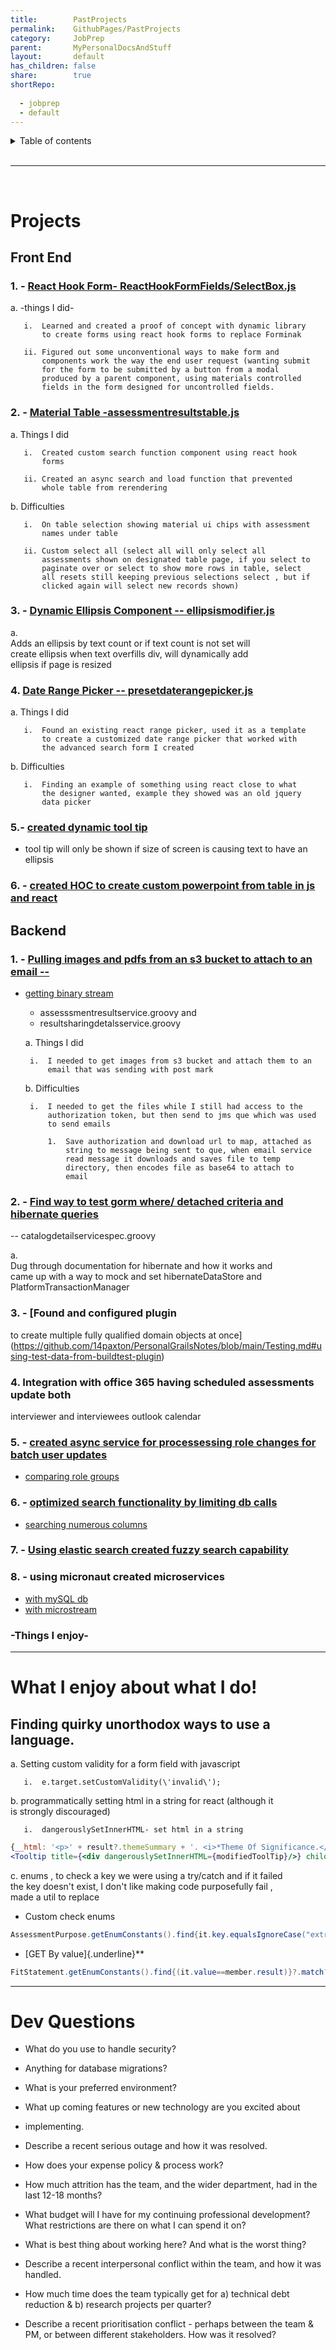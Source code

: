 ```yaml
---
title:        PastProjects  
permalink:    GithubPages/PastProjects  
category:     JobPrep  
parent:       MyPersonalDocsAndStuff  
layout:       default  
has_children: false  
share:        true  
shortRepo:  
  
  - jobprep  
  - default  
---
```

  
<details markdown="block">                
<summary>                
Table of contents                
</summary>                
{: .text-delta }                
1. TOC                
{:toc}                
</details>                
  
<br/>                
  
***                
  
<br/>                
  
# Projects  
  
## Front End  
  
### 1. - [React Hook Form- ReactHookFormFields/SelectBox.js](https://github.com/14paxton/ReactHookFormDynamicComponents)  
  
a. -things I did-  
  
       i.  Learned and created a proof of concept with dynamic library              
           to create forms using react hook forms to replace Forminak              
              
       ii. Figured out some unconventional ways to make form and              
           components work the way the end user request (wanting submit              
           for the form to be submitted by a button from a modal              
           produced by a parent component, using materials controlled              
           fields in the form designed for uncontrolled fields.              
  
### 2. - [Material Table -assessmentresultstable.js](https://github.com/14paxton/TableWithAsyncCall)  
  
a. Things I did  
  
       i.  Created custom search function component using react hook              
           forms              
              
       ii. Created an async search and load function that prevented              
           whole table from rerendering              
  
b. Difficulties  
  
       i.  On table selection showing material ui chips with assessment              
           names under table              
              
       ii. Custom select all (select all will only select all              
           assessments shown on designated table page, if you select to              
           paginate over or select to show more rows in table, select              
           all resets still keeping previous selections select , but if              
           clicked again will select new records shown)              
  
### 3. - [Dynamic Ellipsis Component -- ellipsismodifier.js](https://github.com/14paxton/DynamicEllipsis)  
  
a.          
Adds an ellipsis by text count or if text count is not set will              
create ellipsis when text overfills div, will dynamically add              
ellipsis if page is resized  
  
### 4. [Date Range Picker -- presetdaterangepicker.js](https://github.com/14paxton/DateRangePicker)  
  
a. Things I did  
  
       i.  Found an existing react range picker, used it as a template              
           to create a customized date range picker that worked with              
           the advanced search form I created              
  
b. Difficulties  
  
       i.  Finding an example of something using react close to what              
           the designer wanted, example they showed was an old jquery              
           data picker              
  
### 5.- [ created dynamic tool tip ](https://gist.github.com/14paxton/9c745874ec384add89c1908c73832594)  
  
- tool tip will only be shown if size of screen is causing text to have an ellipsis  
  
### 6. - [created HOC to create custom powerpoint from table in js and react](https://github.com/14paxton/TableToPowerPoint)  
  
## Backend  
  
### 1. - [Pulling images and pdfs from an s3 bucket to attach to an email --](https://gist.github.com/14paxton/1fa8f703b708b9488408c9217a83b3a9)  
  
- [getting binary stream](https://gist.github.com/14paxton/58da1e0c108fa527c5ec1a770eefa683)  
    - assesssmentresultservice.groovy and  
    - resultsharingdetalsservice.groovy  
  
  a. Things I did  
  
       i.  I needed to get images from s3 bucket and attach them to an              
           email that was sending with post mark              
  
  b. Difficulties  
  
       i.  I needed to get the files while I still had access to the              
           authorization token, but then send to jms que which was used              
           to send emails              
        
           1.  Save authorization and download url to map, attached as              
               string to message being sent to que, when email service              
               read message it downloads and saves file to temp              
               directory, then encodes file as base64 to attach to              
               email              
  
### 2. - [Find way to test gorm where/ detached criteria and hibernate queries](https://github.com/14paxton/PersonalGrailsNotes/blob/main/Testing.md#mocking-hibernate-used-to-test-methods-using-where-queriers--detached-criteria--criteria-builder)  
  
-- catalogdetailservicespec.groovy  
  
a.          
Dug through documentation for hibernate and how it works and              
came up with a way to mock and set hibernateDataStore and              
PlatformTransactionManager  
  
### 3. - [Found and configured plugin  
  
to create multiple fully qualified domain objects at once](https://github.com/14paxton/PersonalGrailsNotes/blob/main/Testing.md#using-test-data-from-buildtest-plugin)  
  
### 4. Integration with office 365 having scheduled assessments update both  
  
interviewer and interviewees outlook calendar  
  
### 5. - [created async service for processessing role changes for batch user updates](https://gist.github.com/14paxton/ef4f6e91fa7fa44015c41f26a1caf3ae)  
  
- [comparing role groups](https://gist.github.com/14paxton/b7ff93091f4db71beffb0a37140fa0f2)  
  
### 6. - [optimized search functionality by limiting db calls](https://gist.github.com/14paxton/b5a8d600dc4066010b4067bd8968f613)  
  
- [searching numerous columns](https://gist.github.com/14paxton/e72c14086f5d9a6a0c58dc8463b93561)  
  
### 7. - [Using elastic search created fuzzy search capability](https://github.com/14paxton/PersonalGrailsNotes/blob/main/ElasticSearch.md)  
  
### 8. - using micronaut created microservices  
  
- [with mySQL db](https://github.com/14paxton/micronaut_mysql_hibernate)  
- [with microstream](https://github.com/14paxton/micronaut_microstream)  
  
### -Things I enjoy-  
  
              
---      
  
# What I enjoy about what I do!  
  
## Finding quirky unorthodox ways to use a language.  
  
a. Setting custom validity for a form field with javascript  
  
       i.  e.target.setCustomValidity(\'invalid\');              
  
b. programmatically setting html in a string for react (although it              
is strongly discouraged)  
  
       i.  dangerouslySetInnerHTML- set html in a string              
  
```jsx              
{__html: '<p>' + result?.themeSummary + '. <i>*Theme Of Significance.</i></p>'}  
<Tooltip title={<div dangerouslySetInnerHTML={modifiedToolTip}/>} childrenDisplayStyle="inline">              
```              
  
c. enums , to check a key we were using a try/catch and if it failed              
the key doesn't exist, I don't like making code purposefully fail ,              
made a util to replace  
  
- Custom check enums  
  
```java              
AssessmentPurpose.getEnumConstants().find{it.key.equalsIgnoreCase("extrn")}?.value              
```              
  
- [GET By value]{.underline}**  
  
```java              
FitStatement.getEnumConstants().find{(it.value==member.result)}?.match?:member.result              
```              
  
              
---      
  
# Dev Questions  
  
- What do you use to handle security?  
  
- Anything for database migrations?  
  
- What is your preferred environment?  
  
- What up coming features or new technology are you excited about  
  
- implementing.  
  
- Describe a recent serious outage and how it was resolved.  
  
- How does your expense policy & process work?  
  
- How much attrition has the team, and the wider department, had in the last 12-18 months?  
  
- What budget will I have for my continuing professional development? What restrictions are there on what I can spend it on?  
  
- What is best thing about working here? And what is the worst thing?  
  
- Describe a recent interpersonal conflict within the team, and how it was handled.  
  
- How much time does the team typically get for a) technical debt reduction & b) research projects per quarter?  
  
- Describe a recent prioritisation conflict - perhaps between the team & PM, or between different stakeholders. How was it resolved?    